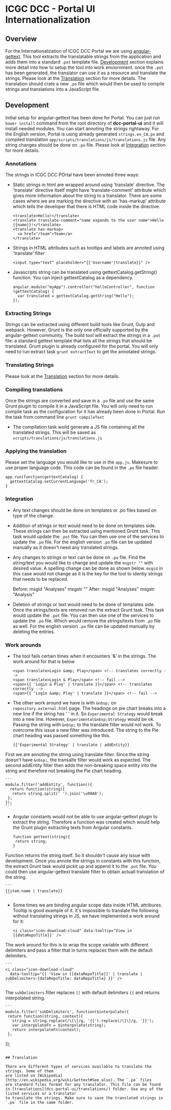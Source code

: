 # ICGC DCC - Portal UI Internationalization

## Overview

For the Internationalization of ICGC DCC Portal we are using [angular-gettext](https://github.com/rubenv/angular-gettext). This tool extracts the translatable strings from the application
and adds them into a standard `.pot` template file. [Development](#development) section explains more detail into how to setup the tool into work enviornment. once the `.pot` has been
generated, the translator can use it as a resource and translate the strings. Please look at the [Translation](#translation) section for more details. The translation should crate a new
`.po` file which would then be used to compile strings and translations into a JavaScript file. 

## Development

Initial setup for angular-gettext has been done for Portal. You can just run `bower install` command from the root directory of **dcc-portal-ui** and it will install needed modules.
You can start annoting the strings rightaway. For the English version, Portal is using already generated `strings.en_CA.po` and compiled translation `app/scripts/translations/js/translations.js` file. Any string changes should be done on `.po` file. Please look at [Integration](#integration) section for more
details. 

### Annotations

The strings in ICGC DCC POrtal have been annoted three ways:

- Static strings in html are wrapped around using 'translate' directive. The 'translate'
directive itself might have 'translate-comment' attribute which gives more information
about the string to a translator. There are some cases where we are marking the directive
with an 'has-markup' attribute which tells the developer that there is HTML code inside the directive.

	```
	<translate>Hello!</translate>
	<translate translate-comment="name expands to the user name">Hello {{name}}!</translate>
	<translate has-markup>
	  <a href="/team">Team</a>
	</translate>
	```

- Strings in HTML attributes such as tooltips and labels are annoted using 'translate' filter

	```
	<input type="text" placeholder="{{'Username'|translate}}" />
	```

- Javascripts string can be translated using gettextCatalog.getString() function. You can inject
gettextCatalog as a dependency.

	```
	angular.module("myApp").controller("helloController", function (gettextCatalog) {
      var translated = gettextCatalog.getString("Hello");
    });
	```

### Extracting Strings

Strings can be extracted using different build tools like Grunt, Gulp and webpack. However, Grunt
is the only one officially supported by the angular-gettext community. The build tool will extract
the strings in a `.pot` file: a standard gettext template that lists all the strings that should be
translated. Grunt plugin is already configured for the portal. You will only need to run extract task `grunt extractText` to get the annotated strings.

### Translating Strings

Please look at the [Translation](#translation) section for more details.

### Compiling translations

Once the strings are converted and save in a `.po` file and use the same Grunt plugin to 
compile it in a JavaScript file. You will only need to run compile task as the configuration for it has already been done in Portal. Run the task from command line `grunt compileText`

- The compilation task woild generate a JS file containing all the translated strings. This will be saved as `scripts/translations/js/translations.js`


### Applying the translation

Please set the language you would like to use in the `app.js`. Makesure to use proper 
language code. This code can be found in the `.po` file header.

	
	app.run(function(gettextCatalog) {
	  gettextCatalog.setCurrentLanguage('fr_CA');
	}
	
### Integration

- Any text changes should be done on templates or .po files based on type of the change.

- Addition of strings or text would need to be done on templates side. These strings can then be extracted using mentioned Grunt task. This task would update the `.pot` file. You can
then use one of the services to update the `.po` file. For the english version `.po` file can be updated manually as it doesn't need any translated strings.

- Any changes to strings or text can be done on `.po` file. Find the string/text you would like to change and update the `msgstr ""` with desired value. A spelling change can be done
as shown below. `msgid` in this case would not change as it is the key for the tool to identiy strings that needs to be replaced.

	Before:
		msgid "Analyses"
		msgstr ""
	After:
		msgid "Analyses"
		msgstr "Analysis"

- Deletion of strings or text would need to be done of templates side. Once the strings/texts are removed run the extract Grunt task. This task would update the `.pot` file. You can
then use one of the services to update the `.po` file. Which would remove the strings/texts from `.po` file as well. For the english version `.po` file can be updated manually by deleting the entries.

### Work arounds

- The tool fails certain times when it encounters '&' in the strings. The work around for that is below

	```
	<span translate>Login &amp; Play</span> <!-- translates correctly -->
	<span translate>Login & Play</span> <!-- fail -->
	<span>{{ 'Login & Play' | translate }}</span> <!-- translates correctly -->
	<span>{{ 'Login &amp; Play' | translate }}</span> <!-- fail -->
	```

- The other work around we have is with `&nbsp;` on `repository.external.html` page. The headings on pie chart breaks into a new line if the string has ' ' in it. So `Experimental Strategy` would break into a new line. However, `Experimental&nbsp;Strategy` would be ok. Passing the string with `&nbsp;` to the translate filter would not work. To overcome this issue a new filter was introduced. The string to the Pie chart heading was passed something like this.

	```
	{{'Experimental Strategy' | translate | addEntity}}
	```
First we are annoting the string using translate filter. Since the string doesn't have `&nbsp;`, the transalte filter would work as expected. The second addEntity filter then adds the non-breaking space entity into the string and therefore not breaking the Pie chart heading.

	```
	module.filter('addEntity', function(){
	  return function(string){
       return string.split(' ').join('\u00A0');
     };
  	});
	```
- Angular constants would not be able to use angular-gettext plugin to extract the string. Therefore a function was created which would help the Grunt plugin extracting texts from Angular constants.

	```
	function gettext(string){
     return string;
   }
	```
Function returns the string itself. So it shouldn't cause any issue with development. Once you annote the strings in constants with this function, the extract Grunt task would pickit up and append it to the `.pot` file. You could then use angular-gettext translate filter to obtain actuall translation of the string.

	```
	{{item.name | translate}}
	```
- Some times we are binding angular scope data inside HTML attribures. Tooltip is good example of it. it's impossible to translate the following without translating strings in JS, we have implemented a work around for it:

	```
	<i class="icon-download-cloud" data-tooltip="View in {{dataRepoTitle}}' />
	```
The work around for this is to wrap the scope variable with different delimiters  and pass a filter that in turns replaces them with the default delimiters.
	
	```
	<i class="icon-download-cloud" 
	  data-tooltip="{{ 'View in [[dataRepoTitle]]' | translate | subDelimiters:{dataRepoTitle: dataRepoTitle} }}' />
	```
The `subDelimiters` filter replaces `[[` with default delimiters `{{` and returns interpolated string. 
	
	```
	module.filter('subDelimiters', function($interpolate){
     return function(string, context){
       string = string.replace(/\[\[/g, '{{').replace(/\]\]/g, '}}');
       var interpolateFn = $interpolate(string);
       return interpolateFn(context);
     };
  });
  ```

## Translation

There are different types of services available to translate the strings. Some of them
are listed on [Wikipedia](http://en.wikipedia.org/wiki/Gettext#See_also). The `.po` files 
are standard files format for any translator. This file can be found in [translations](dcc-portal-ui/translations/) folder. Use any of the listed services or a translator 
to translate the strings. Make sure to save the translated strings in `.po` file in the same folder.
